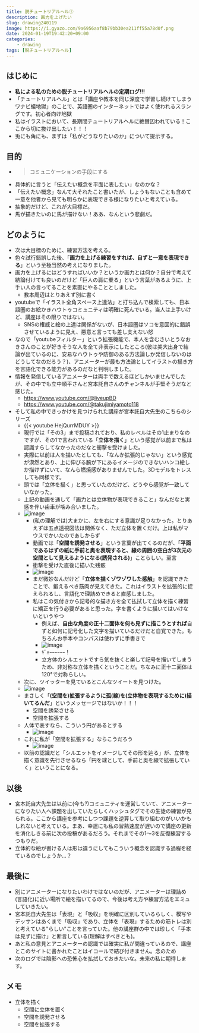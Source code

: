 ```yaml
---
title: 脱チュートリアルヘル①
description: 画力を上げたい
slug: drawing240119
image: https://i.gyazo.com/9a6956aaf8b79bb30ea211ff55a78d0f.png
date: 2024-01-19T19:42:20+09:00
categories:
    - drawing
tags: [脱チュートリアルヘル]
---
```

## はじめに
  - **私による私のための脱チュートリアルヘルの定期ログ!!!**
  - 「チュートリアルヘル」とは「講座や教本を同じ深度で学習し続けてしまうワナビ蟻地獄」のことで、英語圏のインターネットではよく使われるスラングです。初心者向け地獄
  - 私はイラストにおいて、長期間チュートリアルヘルに絶賛囚われている！ここから切に抜け出したい！！！
  - 兎にも角にも、まずは「私がどうなりたいのか」について提示する。
## 目的
  - >コミュニケーションの手段にする
  - 具体的に言うと「伝えたい概念を平面に表したい」なのかな？
  - 「伝えたい概念」なんて大それたこと書いたが、しょうもないことも含めて一意を他者から見ても明らかに表現できる様になりたいと考えている。
  - 抽象的だけど、これが大目標だ。
  - 馬が描きたいのに馬が描けない！ああ、なんという悲劇だ。
## どのように
  - 次は大目標のために、練習方法を考える。
  - 色々試行錯誤した後、「**画力を上げる練習をすれば、自ずと一意を表現できる**」という至極当然の考えになりました。
  - 画力を上げるにはどうすればいいか？というか画力とは何か？自分で考えて結論付けても良いのだけど「巨人の肩に乗る」という言葉があるように、上手い人の言ってることを素直にやることとしました。
    - 教本周辺はとりあえず別に書く
  - youtubeで「イラスト全角スペース上達法」と打ち込んで検索しても、日本語圏のお絵かきハウトゥコミュニティは明確に死んでいる。当人は上手いけど、講座はその限りではない。
    - SNSの権威と絵の上達は関係がないが、日本語圏はソコを意図的に錯誤させているように見え、悪意と言っても差し支えない怒
  - なので「youtubeフィルター」という拡張機能で、本人を含むさいとうなおきさんのことが好きそうな人を全て非表示にしたところ(彼は美大出身で結論が出ているのに、安易なハウトゥや防御のある方法論しか発信しないのはどうしてなのだろう？)、アニメーターが最も方法論としてイラストの描き方を言語化できる能力があるのだなと判明しました。
  - 情報を発信しているアニメーターは両手で数えるほどしかいませんでしたが、その中でも立中順平さんと宮本託自さんのチャンネルが手堅そうだなと感じた。
  	- https://www.youtube.com/@liveupBD
  	- https://www.youtube.com/@takujimiyamoto118
  - そして私の中できっかけを見つけられた講座が宮本託自大先生のこちらのシリーズ
    - {{< youtube HejQurrMDUY >}}
    - 現行では「その3」まで投稿されており、私のレベルはその1止まりなのですが、その1で言われている「**立体を描く**」という感覚が以前まで私は認識すらしてなかったのだなと衝撃を受けました。
    - 実際に以前は人を描いたとしても、「なんか拡張的じゃない」という感覚が漠然とあり、上に伸びる腕が下にあるイメージのできないハンコ絵しか描けずにいて、なんら燃焼感がありませんでした。3Dモデルをトレスしても同様です。
    - 頭では「立体を描く」と思っていたのだけど、どうやら感覚が一致していなかった。
    - 上記の動画を通して「画力とは立体物が表現できること」なんだなと実感を伴い歯車が噛み合いました。
    - ![image](https://i.gyazo.com/0f129abc5632055d8ba0d65493cd7814.png)
      - (私の理解では)大まかに、左を右にする意識が足りなかった。とりあえずは五点透視図法は関係なく、ただ立体を置くだけ。上は私がマウスでかいたのであしからず
      - 動画では「**空間を誘発させる**」という言葉が出てくるのだが、「**平面であるはずの紙に手前と奥を表現すると、線の周囲の空白が3次元の空間として見えるようになる(誘発される)**」ことらしい。至言
      - 衝撃を受けた直後に描いた残骸
      - ![image](https://i.gyazo.com/1dbd0c5d825cea79e9c4169a17e54de9.png)
      - まだ微妙なんだけど「**立体を描くゾワゾワした感触**」を認識できたことで、鍛えるべき筋肉が見えてきた。これはイラストを拡張的に捉えられるし、言語化で理詰めできると直感しました。
      - 私はこの気付きから記号的な描き方を全て払拭して立体を描く練習に矯正を行う必要があると思った。字を書くように描いてはいけないというやつ
        - 例えば、**自由な角度の正十二面体を何も見ずに描こうとすれば**自ずと如何に記号化した文字を描いているだけだと自覚できた。もちろんお手本やコンパスは使わずに手書きで
        - ![image](https://i.gyazo.com/6dbef7640a71aef95b06443f79641ab8.png)
        - ｷﾞｬｰｰｰｰｰｰ！
        - 立方体のシルエットですら気を抜くと楽して記号を描いてしまうため、非対称な立体を描くということだ。ちなみに正十二面体は120°で対称らしい。
    - 次に、ツイッターを見ているとこんなツイートを見つけた。
    - ![image](https://i.gyazo.com/8ceb22866b02b4f260240ea1d39c6ae8.png)
    - まさしく「**(空間を)拡張するように孤(線)を(立体物を表現するために)描いてるんだ**」というメッセージではないか！！！
      - 空間を誘発させる
      - 空間を拡張する
    - 人体で表すなら、こういう円があるとする
      - ![image](https://i.gyazo.com/fb9ff9244cbce822e9ebd0d883045088.png)
    - これに私が「空間を拡張する」ならこうだろう
      - ![image](https://i.gyazo.com/81af09ff72ffaff64738f615487a17ce.png)
    - 以前の認識だと「シルエットをイメージしてその形を辿る」が、立体を描く意識を先行させるなら「円を球として、手前と奥を線で拡張していく」ということになる。
## 以後
 - 宮本託自大先生は以前に(今も?)コミュニティを運営していて、アニメーターになりたい人へ課題を出していたらしくハッシュタグでその生徒の練習が見られる。ここから講座を参考にしつつ課題を逆算して取り組むのがいいかもしれないと考えている。まあ、幸運にも私の習熟速度が遅いので講座の更新を消化しきる前に次の投稿があるだろう。それまでその1～3を反復練習するつもりだ。
 - 立体的な絵が書ける人は形は違うにしてもこういう概念を認識する過程を経ているのでしょうか...？
## 最後に
  - 別にアニメーターになりたいわけではないのだが、アニメーターは理詰め(言語化)に近い場所で絵を描いてるので、今後は考え方や練習方法をエミュしていきたい。
  - 宮本託自大先生は「表現」と「吸収」を明確に区別しているらしく、模写やデッサンはあくまで「吸収」であり、立体を「表現」するための筋トレは別と考えている"らしい"ことを言っていた。他の講座群の中では珍しく「手本は見ずに描け」と断言している(理解はすべきとも)。
  - あと私の意見とアニメーターの認識では確実に私が間違っているので、講座とこのサイトに書かれたことはイコールで結び付きません。念のため
  - 次のログでは陰影への恐怖心を払拭しておきたいな。未来の私に期待します。
## メモ
- 立体を描く
  - 空間に立体を置く
  - 空間を誘発させる
  - 空間を拡張する
